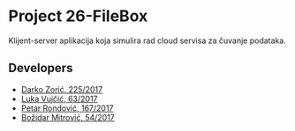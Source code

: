 # Project 26-FileBox

Klijent-server aplikacija koja simulira rad cloud servisa za čuvanje podataka.

## Developers

- [Darko Zorić, 225/2017](https://gitlab.com/HyperGemini)
- [Luka Vujčić, 63/2017](https://gitlab.com/LukaVujcic)
- [Petar Rondović, 167/2017](https://gitlab.com/mi17167)
- [Božidar Mitrović, 54/2017](https://gitlab.com/wade_wilson)
